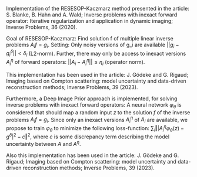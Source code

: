 Implementation of the RESESOP-Kaczmarz method presented in the article:
S. Blanke, B. Hahn and A. Wald; 
Inverse problems with inexact forward operator: Iterative regularization and application in dynamic imaging;
Inverse Problems, 36 (2020).

Goal of RESESOP-Kaczmarz: Find solution f of multiple linear inverse problems $A_i f = g_i$.
Setting: Only noisy versions of g_i are available $||g_i - g_i^\delta|| < \delta_i$ (L2-norm).
         Further, there may only be access to inexact versions $A_i^\eta$ of forward operators: $||A_i - A_i^\eta|| \leq \eta_i$ (operator norm).

This implementation has been used in the article:
J. Gödeke and G. Rigaud;
Imaging based on Compton scattering: model uncertainty and data-driven reconstruction methods;
Inverse Problems, 39 (2023).

Furthermore, a Deep Image Prior approach is implemented, for solving inverse problems with inexact forward operators:
A neural network $\varphi_\theta$ is considered that should map a random input $z$ to the solution $f$ of the inverse problems $A_i f = g_i$.
Since only an inexact versions $A^\eta_i$ of $A_i$ are available, we propose to train $\varphi_\theta$ to minimize the following loss-function:
$\sum_i \Vert \vert A_i^\eta \varphi_\theta(z) - g^\delta \vert^2 - c \Vert^2,$ where $c$ is some discrepancy term describing the model uncertainty between $A$ and $A^\eta$.

Also this implementation has been used in the article:
J. Gödeke and G. Rigaud;
Imaging based on Compton scattering: model uncertainty and data-driven reconstruction methods;
Inverse Problems, 39 (2023).

